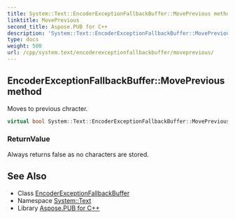 ```yaml
---
title: System::Text::EncoderExceptionFallbackBuffer::MovePrevious method
linktitle: MovePrevious
second_title: Aspose.PUB for C++
description: 'System::Text::EncoderExceptionFallbackBuffer::MovePrevious method. Moves to previous chracter in C++.'
type: docs
weight: 500
url: /cpp/system.text/encoderexceptionfallbackbuffer/moveprevious/
---
```

## EncoderExceptionFallbackBuffer::MovePrevious method


Moves to previous chracter.

```cpp
virtual bool System::Text::EncoderExceptionFallbackBuffer::MovePrevious() override
```


### ReturnValue

Always returns false as no characters are stored.

## See Also

* Class [EncoderExceptionFallbackBuffer](../)
* Namespace [System::Text](../../)
* Library [Aspose.PUB for C++](../../../)
